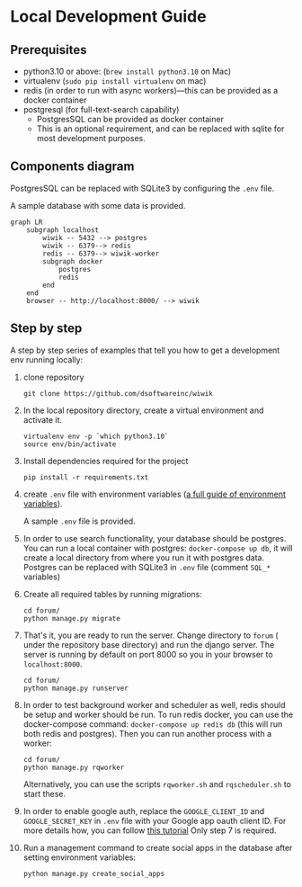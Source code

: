 # Local Development Guide

## Prerequisites

- python3.10 or above: (`brew install python3.10` on Mac)
- virtualenv  (`sudo pip install virtualenv` on mac)
- redis (in order to run with async workers)—this can be provided as a docker container
- postgresql (for full-text-search capability)
    - PostgresSQL can be provided as docker container
    - This is an optional requirement, and can be replaced with sqlite for most development purposes.

## Components diagram

PostgresSQL can be replaced with SQLite3 by configuring the `.env` file.

A sample database with some data is provided.

```mermaid
graph LR
    subgraph localhost
        wiwik -- 5432 --> postgres
        wiwik -- 6379--> redis
        redis -- 6379--> wiwik-worker
        subgraph docker
            postgres
            redis
        end
    end
    browser -- http://localhost:8000/ --> wiwik
```

## Step by step

A step by step series of examples that tell you how to get a development env
running locally:

1. clone repository

    ```
    git clone https://github.com/dsoftwareinc/wiwik
    ```

2. In the local repository directory, create a virtual environment and activate
   it.

    ```
    virtualenv env -p `which python3.10`
    source env/bin/activate
    ```

3. Install dependencies required for the project

    ```
    pip install -r requirements.txt
    ```

4. create `.env` file with environment variables ([a full guide of environment variables](arch/env-vars.md)).

     A sample `.env` file is provided.

5. In order to use search functionality, your database should be postgres. You can run a local container with
   postgres: `docker-compose up db`, it will create a local directory from where
   you run it with postgres data. Postgres can be replaced with SQLite3 in `.env` file (comment `SQL_*` variables)

6. Create all required tables by running migrations:
   ```shell
   cd forum/
   python manage.py migrate
   ```
7. That's it, you are ready to run the server. Change directory to `forum` (
   under the repository base directory) and run the django server. The server
   is running by default on port 8000 so you in your browser
   to `localhost:8000`.
   ```shell
   cd forum/
   python manage.py runserver
   ```

8. In order to test background worker and scheduler as well, redis should be setup
   and worker should be run. To run redis docker, you can use the docker-compose
   command: `docker-compose up redis db` (this will run both redis and
   postgres).
   Then you can run another process with a worker:
   ```shell
   cd forum/
   python manage.py rqworker
   ```
   Alternatively, you can use the scripts `rqworker.sh` and `rqscheduler.sh` to
   start these.

9. In order to enable google auth, replace the `GOOGLE_CLIENT_ID`
   and `GOOGLE_SECRET_KEY` in `.env` file with your Google app oauth client ID.
   For more details how, you can follow
   [this tutorial](https://whizzoe.medium.com/in-5-mins-set-up-google-login-to-sign-up-users-on-django-e71d5c38f5d5)
   Only step 7 is required.

10. Run a management command to create social apps in the database after setting
    environment variables:
    ```
    python manage.py create_social_apps
    ```
